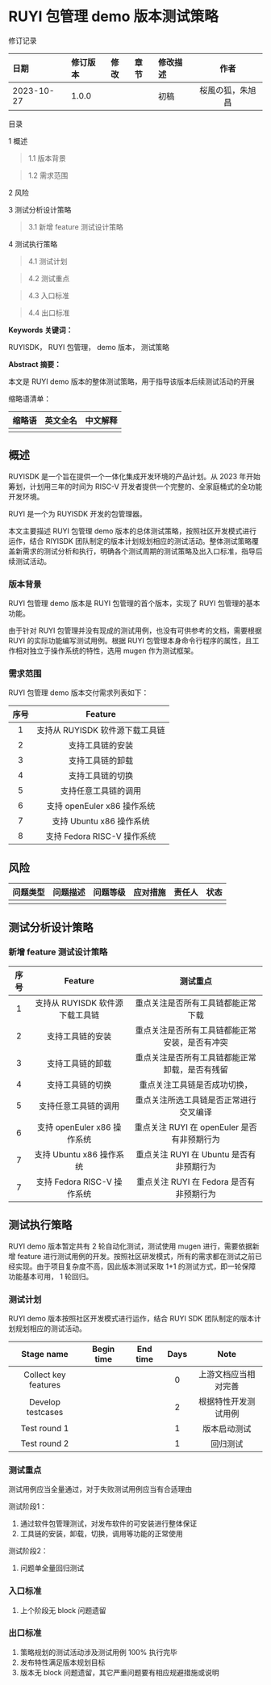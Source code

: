 # RUYI 包管理 demo 版本测试策略

修订记录

| 日期       | 修订版本 | 修改 | 章节 | 修改描述 |      作者       |
|:---------- |:-------- |:---- |:---- |:-------- |:---------------:|
| 2023-10-27 | 1.0.0    |      |      | 初稿     | 桜風の狐，朱旭昌 |

目录

1 概述
> 1.1 版本背景

> 1.2 需求范围

2 风险

3 测试分析设计策略
> 3.1 新增 feature 测试设计策略

4 测试执行策略
> 4.1 测试计划

> 4.2 测试重点

> 4.3 入口标准

> 4.4 出口标准

**Keywords 关键词：**

RUYISDK， RUYI 包管理， demo 版本， 测试策略

**Abstract 摘要：**

本文是 RUYI demo 版本的整体测试策略，用于指导该版本后续测试活动的开展

缩略语清单：

| 缩略语 | 英文全名 | 中文解释 |
|:------:|:--------:|:--------:|
|        |          |          |

## 概述

RUYISDK 是一个旨在提供一个一体化集成开发环境的产品计划。从 2023 年开始筹划，计划用三年的时间为 RISC-V 开发者提供一个完整的、全家庭桶式的全功能开发环境。

RUYI 是一个为 RUYISDK 开发的包管理器。

本文主要描述 RUYI 包管理 demo 版本的总体测试策略，按照社区开发模式进行运作，结合 RIYISDK 团队制定的版本计划规划相应的测试活动。整体测试策略覆盖新需求的测试分析和执行，明确各个测试周期的测试策略及出入口标准，指导后续测试活动。

### 版本背景

RUYI 包管理 demo 版本是 RUYI 包管理的首个版本，实现了 RUYI 包管理的基本功能。

由于针对 RUYI 包管理并没有现成的测试用例，也没有可供参考的文档，需要根据 RUYI 的实际功能编写测试用例。根据 RUYI 包管理本身命令行程序的属性，且工作相对独立于操作系统的特性，选用 mugen 作为测试框架。

### 需求范围

RUYI 包管理 demo 版本交付需求列表如下：

| 序号 |             Feature             |
|:----:|:-------------------------------:|
|  1   | 支持从 RUYISDK 软件源下载工具链 |
|  2   |        支持工具链的安装         |
|  3   |        支持工具链的卸载         |
|  4   |        支持工具链的切换         |
|  5   |      支持任意工具链的调用       |
|  6   |     支持 openEuler x86 操作系统     |
|  7   |      支持 Ubuntu x86 操作系统       |
|  8   |      支持 Fedora RISC-V 操作系统       |

## 风险

| 问题类型 | 问题描述 | 问题等级 | 应对措施 | 责任人 | 状态 |
|:--------:|:--------:|:--------:|:--------:|:------:|:----:|
|          |          |          |          |        |      |

## 测试分析设计策略

### 新增 feature 测试设计策略

| 序号 |             Feature             |                    测试重点                    |
|:----:|:-------------------------------:|:----------------------------------------------:|
|  1   | 支持从 RUYISDK 软件源下载工具链 |       重点关注是否所有工具链都能正常下载       |
|  2   |        支持工具链的安装         | 重点关注是否所有工具链都能正常安装，是否有冲突 |
|  3   |        支持工具链的卸载         | 重点关注是否所有工具链都能正常卸载，是否有残留 |
|  4   |        支持工具链的切换         |          重点关注工具链是否成功切换，          |
|  5   |      支持任意工具链的调用       |     重点关注所选工具链是否正常进行交叉编译     |
|  6   |     支持 openEuler x86 操作系统     |  重点关注 RUYI 在 openEuler 是否有非预期行为   |
|  7   |      支持 Ubuntu x86 操作系统       |    重点关注 RUYI 在 Ubuntu 是否有非预期行为    |
|  7   |      支持 Fedora RISC-V 操作系统       |    重点关注 RUYI 在 Fedora 是否有非预期行为    |

## 测试执行策略

RUYI demo 版本暂定共有 2 轮自动化测试，测试使用 mugen 进行，需要依据新增 feature 进行测试用例的开发。按照社区研发模式，所有的需求都在测试之前已经实现。由于项目复杂度不高，因此版本测试采取 1+1 的测试方式，即一轮保障功能基本可用， 1 轮回归。

### 测试计划

RUYI demo 版本按照社区开发模式进行运作，结合 RUYI SDK 团队制定的版本计划规划相应的测试活动。

|      Stage name      | Begin time | End time | Days |         Note         |
|:--------------------:|:----------:|:--------:|:----:|:--------------------:|
| Collect key features |            |          |  0   | 上游文档应当相对完善 |
|  Develop testcases   |            |          |  2   | 根据特性开发测试用例 |
|     Test round 1     |            |          |  1   |     版本启动测试     |
|     Test round 2     |            |          |  1   |       回归测试       |

### 测试重点

测试用例应当全量通过，对于失败测试用例应当有合适理由

测试阶段1：
1. 通过软件包管理测试，对发布软件的可安装进行整体保证
2. 工具链的安装，卸载，切换，调用等功能的正常使用


测试阶段2：
1. 问题单全量回归测试


### 入口标准

1. 上个阶段无 block 问题遗留

### 出口标准

1. 策略规划的测试活动涉及测试用例 100% 执行完毕
2. 发布特性满足版本规划目标
3. 版本无 block 问题遗留，其它严重问题要有相应规避措施或说明
